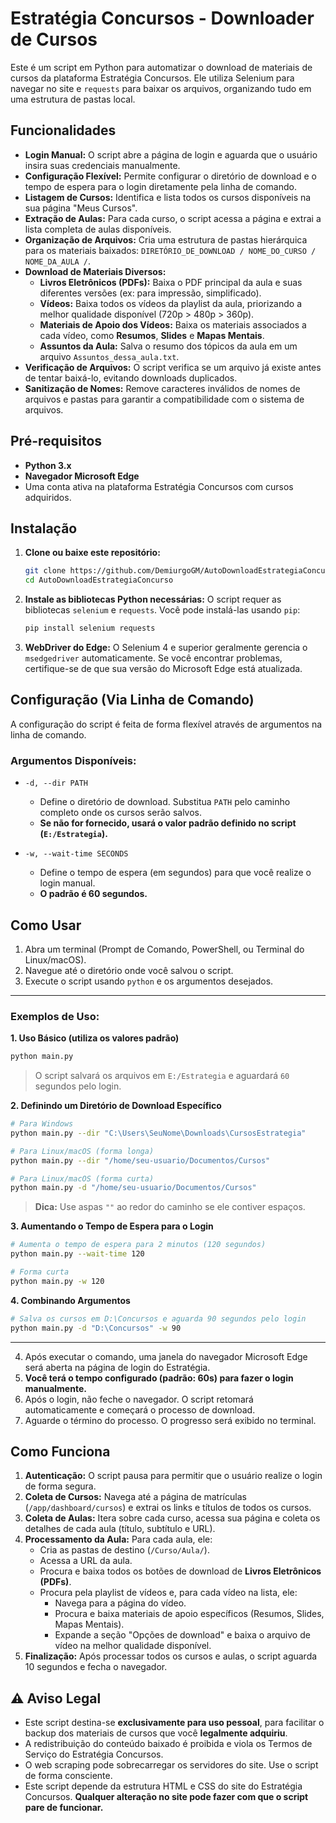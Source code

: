 # Estratégia Concursos - Downloader de Cursos

Este é um script em Python para automatizar o download de materiais de cursos da plataforma Estratégia Concursos. Ele utiliza Selenium para navegar no site e `requests` para baixar os arquivos, organizando tudo em uma estrutura de pastas local.

## Funcionalidades

  - **Login Manual:** O script abre a página de login e aguarda que o usuário insira suas credenciais manualmente.
  - **Configuração Flexível:** Permite configurar o diretório de download e o tempo de espera para o login diretamente pela linha de comando.
  - **Listagem de Cursos:** Identifica e lista todos os cursos disponíveis na sua página "Meus Cursos".
  - **Extração de Aulas:** Para cada curso, o script acessa a página e extrai a lista completa de aulas disponíveis.
  - **Organização de Arquivos:** Cria uma estrutura de pastas hierárquica para os materiais baixados: `DIRETÓRIO_DE_DOWNLOAD / NOME_DO_CURSO / NOME_DA_AULA /`.
  - **Download de Materiais Diversos:**
      - **Livros Eletrônicos (PDFs):** Baixa o PDF principal da aula e suas diferentes versões (ex: para impressão, simplificado).
      - **Vídeos:** Baixa todos os vídeos da playlist da aula, priorizando a melhor qualidade disponível (720p \> 480p \> 360p).
      - **Materiais de Apoio dos Vídeos:** Baixa os materiais associados a cada vídeo, como **Resumos**, **Slides** e **Mapas Mentais**.
      - **Assuntos da Aula:** Salva o resumo dos tópicos da aula em um arquivo `Assuntos_dessa_aula.txt`.
  - **Verificação de Arquivos:** O script verifica se um arquivo já existe antes de tentar baixá-lo, evitando downloads duplicados.
  - **Sanitização de Nomes:** Remove caracteres inválidos de nomes de arquivos e pastas para garantir a compatibilidade com o sistema de arquivos.

## Pré-requisitos

  - **Python 3.x**
  - **Navegador Microsoft Edge**
  - Uma conta ativa na plataforma Estratégia Concursos com cursos adquiridos.

## Instalação

1.  **Clone ou baixe este repositório:**

    ```bash
    git clone https://github.com/DemiurgoGM/AutoDownloadEstrategiaConcurso.git
    cd AutoDownloadEstrategiaConcurso
    ```

2.  **Instale as bibliotecas Python necessárias:**
    O script requer as bibliotecas `selenium` e `requests`. Você pode instalá-las usando `pip`:

    ```bash
    pip install selenium requests
    ```

3.  **WebDriver do Edge:**
    O Selenium 4 e superior geralmente gerencia o `msedgedriver` automaticamente. Se você encontrar problemas, certifique-se de que sua versão do Microsoft Edge está atualizada.

## Configuração (Via Linha de Comando)

A configuração do script é feita de forma flexível através de argumentos na linha de comando. 

### Argumentos Disponíveis:

  - `-d, --dir PATH`

      - Define o diretório de download. Substitua `PATH` pelo caminho completo onde os cursos serão salvos.
      - **Se não for fornecido, usará o valor padrão definido no script (`E:/Estrategia`).**

  - `-w, --wait-time SECONDS`

      - Define o tempo de espera (em segundos) para que você realize o login manual.
      - **O padrão é 60 segundos.**

## Como Usar

1.  Abra um terminal (Prompt de Comando, PowerShell, ou Terminal do Linux/macOS).
2.  Navegue até o diretório onde você salvou o script.
3.  Execute o script usando `python` e os argumentos desejados.

-----

### **Exemplos de Uso:**

**1. Uso Básico (utiliza os valores padrão)**

```bash
python main.py
```

> O script salvará os arquivos em `E:/Estrategia` e aguardará `60` segundos pelo login.

**2. Definindo um Diretório de Download Específico**

```bash
# Para Windows
python main.py --dir "C:\Users\SeuNome\Downloads\CursosEstrategia"

# Para Linux/macOS (forma longa)
python main.py --dir "/home/seu-usuario/Documentos/Cursos"

# Para Linux/macOS (forma curta)
python main.py -d "/home/seu-usuario/Documentos/Cursos"
```

> **Dica:** Use aspas `""` ao redor do caminho se ele contiver espaços.

**3. Aumentando o Tempo de Espera para o Login**

```bash
# Aumenta o tempo de espera para 2 minutos (120 segundos)
python main.py --wait-time 120

# Forma curta
python main.py -w 120
```

**4. Combinando Argumentos**

```bash
# Salva os cursos em D:\Concursos e aguarda 90 segundos pelo login
python main.py -d "D:\Concursos" -w 90
```

-----

4.  Após executar o comando, uma janela do navegador Microsoft Edge será aberta na página de login do Estratégia.
5.  **Você terá o tempo configurado (padrão: 60s) para fazer o login manualmente.**
6.  Após o login, não feche o navegador. O script retomará automaticamente e começará o processo de download.
7.  Aguarde o término do processo. O progresso será exibido no terminal.

## Como Funciona

1.  **Autenticação:** O script pausa para permitir que o usuário realize o login de forma segura.
2.  **Coleta de Cursos:** Navega até a página de matrículas (`/app/dashboard/cursos`) e extrai os links e títulos de todos os cursos.
3.  **Coleta de Aulas:** Itera sobre cada curso, acessa sua página e coleta os detalhes de cada aula (título, subtítulo e URL).
4.  **Processamento da Aula:** Para cada aula, ele:
      - Cria as pastas de destino (`/Curso/Aula/`).
      - Acessa a URL da aula.
      - Procura e baixa todos os botões de download de **Livros Eletrônicos (PDFs)**.
      - Procura pela playlist de vídeos e, para cada vídeo na lista, ele:
          - Navega para a página do vídeo.
          - Procura e baixa materiais de apoio específicos (Resumos, Slides, Mapas Mentais).
          - Expande a seção "Opções de download" e baixa o arquivo de vídeo na melhor qualidade disponível.
5.  **Finalização:** Após processar todos os cursos e aulas, o script aguarda 10 segundos e fecha o navegador.

## ⚠️ Aviso Legal

  - Este script destina-se **exclusivamente para uso pessoal**, para facilitar o backup dos materiais de cursos que você **legalmente adquiriu**.
  - A redistribuição do conteúdo baixado é proibida e viola os Termos de Serviço do Estratégia Concursos.
  - O web scraping pode sobrecarregar os servidores do site. Use o script de forma consciente.
  - Este script depende da estrutura HTML e CSS do site do Estratégia Concursos. **Qualquer alteração no site pode fazer com que o script pare de funcionar.**